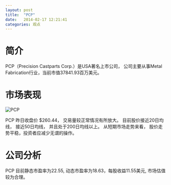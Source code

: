 ```yaml
---
layout: post
title:  "PCP"
date:   2014-02-17 12:21:41
categories: 观点
---
```


# 简介
PCP（Precision Castparts Corp.）是USA著名上市公司，
公司主要从事Metal Fabrication行业，当前市值37841.93百万美元。

# 市场表现

![PCP](http://finviz.com/chart.ashx?t=PCP&ty=c&ta=1&p=d&s=l)

PCP 昨日收盘价 $260.44，
交易量较正常情况有所放大。
目前股价接近20日均线，
接近50日均线，
并且处于200日均线以上。
从短期市场走势来看，
股价走势平稳，投资者应减少无谓的操作。

# 公司分析
PCP 目前静态市盈率为22.55, 动态市盈率为18.63，每股收益11.55美元,
市场估值较为合理。
